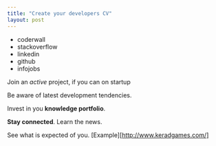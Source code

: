 ```yaml
---
title: "Create your developers CV"
layout: post
---
```

- coderwall  
- stackoverflow  
- linkedin  
- github
- infojobs

Join an _active_ project, if you can on startup

Be aware of latest development tendencies.

Invest in you __knowledge portfolio__.

__Stay connected__. Learn the news.

See what is expected of you.
[Example][http://www.keradgames.com/]
